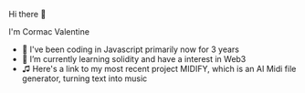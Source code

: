 Hi there 👋

I'm Cormac Valentine

- 🔭 I've been coding in Javascript primarily now for 3 years
- 🌱 I’m currently learning solidity and have a interest in Web3 
- ♫  Here's a link to my most recent project MIDIFY, which is an AI Midi file generator, turning text into music 
